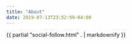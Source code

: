 ```yaml
---
title: "About"
date: 2019-07-13T23:52:59-04:00
---
```



<div>{{ partial "social-follow.html" . | markdownify }}</div>